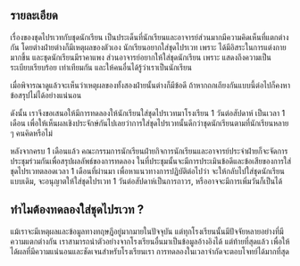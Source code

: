 ## รายละเอียด
เรื่องของชุดไปรเวทกับชุดนักเรียน เป็นประเด็นที่นักเรียนและอาจารย์ส่วนมากมีความคิดเห็นที่แตกต่างกัน โดยต่างฝ่ายต่างก็มีเหตุผลของตัวเอง นักเรียนอยากใส่ชุดไปรเวท เพราะ ได้มีอิสระในการแต่งกายมากขึ้น และชุดนักเรียนมีราคาแพง ส่วนอาจารย์อยากให้ใส่ชุดนักเรียน เพราะ แสดงถึงความเป็นระเบียบเรียบร้อย เท่าเทียมกัน และให้คนอื่นได้รู้ว่าเราเป็นนักเรียน

เมื่อพิจารณาดูแล้วจะเห็นว่าเหตุผลของทั้งสองฝ่ายนั้นต่างก็มีข้อดี ถ้าหากถกเถียงกันแบบนี้ต่อไปก็คงหาข้อสรุปไม่ได้อย่างแน่นอน

ดังนั้น เราจึงขอเสนอให้มีการทดลองให้นักเรียนใส่ชุดไปรเวทมาโรงเรียน 1 วันต่อสัปดาห์ เป็นเวลา 1 เดือน เพื่อให้เห็นผลเชิงประจักษ์กันไปเลยว่าการใส่ชุดไปรเวทนั้นดีกว่าชุดนักเรียนตามที่นักเรียนหลาย ๆ คนคิดหรือไม่

หลังจากครบ 1 เดือนแล้ว คณะกรรมการนักเรียนฝ่ายกิจการนักเรียนและอาจารย์ประจำฝ่ายก็จะจัดการประชุมร่วมกันเพื่อสรุปผลลัพธ์ของการทดลอง ในที่ประชุมนั้นจะมีการประเมินข้อดีและข้อเสียของการใส่ชุดไปรเวทตลอดเวลา 1 เดือนที่ผ่านมา เพื่อหาแนวทางการปฏิบัติต่อไปว่า จะให้กลับไปใส่ชุดนักเรียนแบบเดิม, จะอนุญาตให้ใส่ชุดไปรเวท 1 วันต่อสัปดาห์เป็นการถาวร, หรืออาจจะมีการเพิ่มวันก็เป็นได้

## ทำไมต้องทดลองใส่ชุดไปรเวท ?

แม้เราจะมีเหตุผลและข้อมูลทางทฤษฎีอยู่มากมายในปัจจุบัน แต่ทุกโรงเรียนนั้นมีปัจจัยหลายอย่างที่มีความแตกต่างกัน เราสามารถนำตัวอย่างจากโรงเรียนอื่นมาเป็นข้อมูลอ้างอิงได้ แต่ท้ายที่สุดแล้ว เพื่อให้ได้ผลที่มีความแน่นอนและชัดเจนสำหรับโรงเรียนเรา การทดลองในเวลาจำกัดจะตอบโจทย์ได้มากที่สุด
<!--stackedit_data:
eyJoaXN0b3J5IjpbMzk4OTcxMDI3LDc0MDYxMzUyNSwxMjk2ND
YxOTExLC0yMDQ5MjkyMTAsLTIwODE0NzY3ODQsLTE1NDI3MDk3
NV19
-->